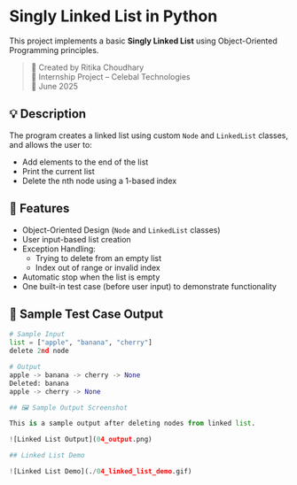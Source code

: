 # Singly Linked List in Python

This project implements a basic **Singly Linked List** using Object-Oriented Programming principles.

> 📌 Created by Ritika Choudhary  
> 🏢 Internship Project – Celebal Technologies  
> 📅 June 2025

## 💡 Description

The program creates a linked list using custom `Node` and `LinkedList` classes, and allows the user to:

- Add elements to the end of the list
- Print the current list
- Delete the nth node using a 1-based index

## 🔧 Features

- Object-Oriented Design (`Node` and `LinkedList` classes)
- User input-based list creation
- Exception Handling:
  - Trying to delete from an empty list
  - Index out of range or invalid index
- Automatic stop when the list is empty
- One built-in test case (before user input) to demonstrate functionality

## 🧪 Sample Test Case Output

```python
# Sample Input
list = ["apple", "banana", "cherry"]
delete 2nd node

# Output
apple -> banana -> cherry -> None
Deleted: banana
apple -> cherry -> None

## 🖼 Sample Output Screenshot

This is a sample output after deleting nodes from linked list.

![Linked List Output](04_output.png)

## Linked List Demo

![Linked List Demo](./04_linked_list_demo.gif)
